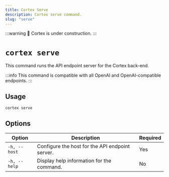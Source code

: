 ```yaml
---
title: Cortex Serve
description: Cortex serve command.
slug: "serve"
---
```


:::warning
🚧 Cortex is under construction.
:::

# `cortex serve`

This command runs the API endpoint server for the Cortex back-end.

:::info
This command is compatible with all OpenAI and OpenAI-compatible endpoints.
:::

## Usage

```bash
cortex serve
```

## Options

| Option               | Description                                          | Required |
|----------------------|------------------------------------------------------|-------------------|
| `-h, --host`         | Configure the host for the API endpoint server.       | Yes          |
| `-h, --help`         | Display help information for the command.             | No          |

